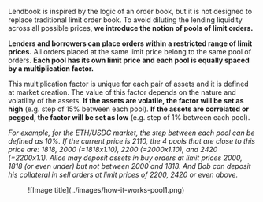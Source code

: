 Lendbook is inspired by the logic of an order book, but it is not designed to replace traditional limit order book. To avoid diluting the lending liquidity across all possible prices, **we introduce the notion of pools of limit orders.**

**Lenders and borrowers can place orders within a restricted range of limit prices.** All orders placed at the same limit price belong to the same pool of orders. **Each pool has its own limit price and each pool is equally spaced by a multiplication factor.** 

This multiplication factor is unique for each pair of assets and it is defined at market creation. The value of this factor depends on the nature and volatility of the assets. **If the assets are volatile, the factor will be set as high** (e.g. step of 15% between each pool). **If the assets are correlated or pegged, the factor will be set as low** (e.g. step of 1% between each pool).

_For example, for the ETH/USDC market, the step between each pool can be defined as 10%. If the current price is 2110, the 4 pools that are close to this price are: 1818, 2000 (=1818x1.10), 2200 (=2000x1.10), and 2420 (=2200x1.1). Alice may deposit assets in buy orders at limit prices 2000, 1818 (or even under) but not between 2000 and 1818. And Bob can deposit his collateral in sell orders at limit prices of 2200, 2420 or even above._

<figure markdown>
  ![Image title](../images/how-it-works-pool1.png)
</figure>


